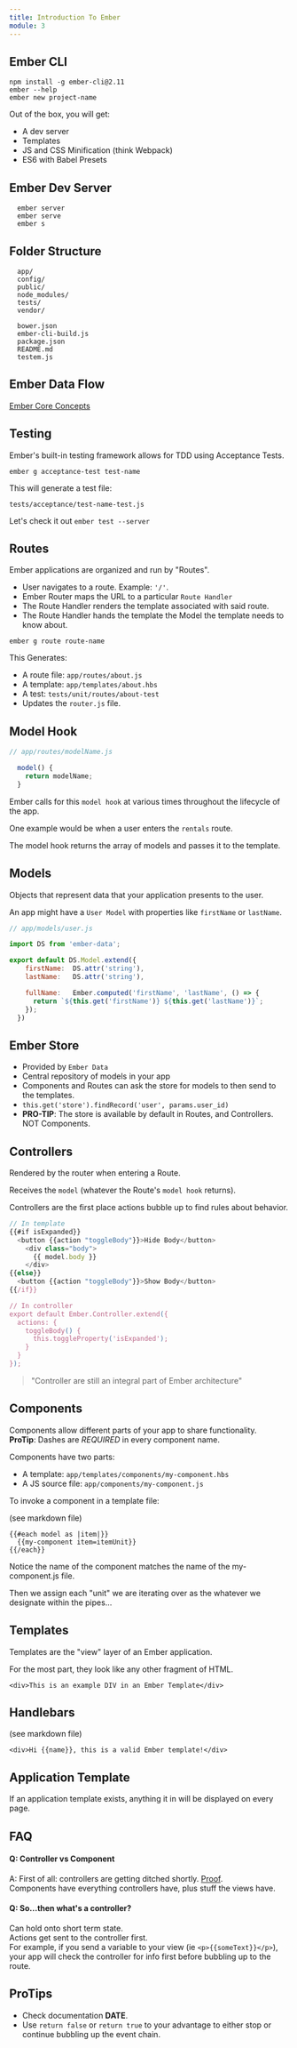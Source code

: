 ```yaml
---
title: Introduction To Ember
module: 3
---
```


## Ember CLI

```
npm install -g ember-cli@2.11
ember --help
ember new project-name
```

Out of the box, you will get:  
* A dev server  
* Templates  
* JS and CSS Minification (think Webpack)  
* ES6 with Babel Presets  

## Ember Dev Server

```
  ember server
  ember serve
  ember s
```

## Folder Structure

```
  app/
  config/
  public/
  node_modules/
  tests/
  vendor/

  bower.json
  ember-cli-build.js
  package.json
  README.md
  testem.js
```

## Ember Data Flow
[Ember Core Concepts]("https://guides.emberjs.com/v2.11.0/images/ember-core-concepts/ember-core-concepts.png")

## Testing
Ember's built-in testing framework allows for TDD using Acceptance Tests.  

```
ember g acceptance-test test-name
```

This will generate a test file:  

```
tests/acceptance/test-name-test.js
```

Let's check it out `ember test --server`  

## Routes  

Ember applications are organized and run by "Routes".  
* User navigates to a route. Example: `'/'`.  
* Ember Router maps the URL to a particular `Route Handler`  
* The Route Handler renders the template associated with said route.  
* The Route Handler hands the template the Model the template needs to know about.  

```
ember g route route-name
```

This Generates:
* A route file: `app/routes/about.js`  
* A template: `app/templates/about.hbs`  
* A test: `tests/unit/routes/about-test`  
* Updates the `router.js` file.   

## Model Hook

```js
// app/routes/modelName.js

  model() {
    return modelName;
  }
```

Ember calls for this `model hook` at various times throughout the lifecycle of the app.  

One example would be when a user enters the `rentals` route.  

The model hook returns the array of models and passes it to the template.  

## Models
Objects that represent data that your application presents to the user.  

An app might have a `User Model` with properties like `firstName` or `lastName`.  

```js
// app/models/user.js

import DS from 'ember-data';

export default DS.Model.extend({
    firstName:  DS.attr('string'),
    lastName:   DS.attr('string'),

    fullName:   Ember.computed('firstName', 'lastName', () => {
      return `${this.get('firstName')} ${this.get('lastName')}`;
    });
  })
```

## Ember Store  
* Provided by `Ember Data`  
* Central repository of models in your app  
* Components and Routes can ask the store for models to then send to the templates.
* `this.get('store').findRecord('user', params.user_id)`  
* **PRO-TIP**: The store is available by default in Routes, and Controllers. NOT Components.  

## Controllers
Rendered by the router when entering a Route.  

Receives the `model` (whatever the Route's `model hook` returns).   

Controllers are the first place actions bubble up to find rules about behavior.  

```js
// In template
{{#if isExpanded}}
  <button {{action "toggleBody"}}>Hide Body</button>
    <div class="body">
      {{ model.body }}
    </div>
{{else}}
  <button {{action "toggleBody"}}>Show Body</button>
{{/if}}

// In controller
export default Ember.Controller.extend({
  actions: {
    toggleBody() {
      this.toggleProperty('isExpanded');
    }
  }
});
```

> "Controller are still an integral part of Ember architecture"

## Components
Components allow different parts of your app to share functionality.  
**ProTip**: Dashes are *REQUIRED* in every component name.  

Components have two parts:  
* A template: `app/templates/components/my-component.hbs`  
* A JS source file: `app/components/my-component.js`  

To invoke a component in a template file:  

(see markdown file)  

```
{{#each model as |item|}}  
  {{my-component item=itemUnit}}  
{{/each}}  
```

Notice the name of the component matches the name of the my-component.js file.  

Then we assign each "unit" we are iterating over as the whatever we designate within the pipes...

## Templates  
Templates are the "view" layer of an Ember application.  

For the most part, they look like any other fragment of HTML.  

`<div>This is an example DIV in an Ember Template</div>`  

## Handlebars  

(see markdown file)  

`<div>Hi {{name}}, this is a valid Ember template!</div>`  

## Application Template
If an application template exists, anything it in will be displayed on every page.

## FAQ  

#### Q: Controller vs Component  
A: First of all: controllers are getting ditched shortly. [Proof](https://i.imgur.com/TgmUDac.png).  
Components have everything controllers have, plus stuff the views have.

#### Q: So...then what's a controller?
Can hold onto short term state.  
Actions get sent to the controller first.  
For example, if you send a variable to your view (ie `<p>{{someText}}</p>`), your app will check the controller for info first before bubbling up to the route.  

## ProTips
* Check documentation **DATE**.  
* Use `return false` or `return true` to your advantage to either stop or continue bubbling up the event chain.  
